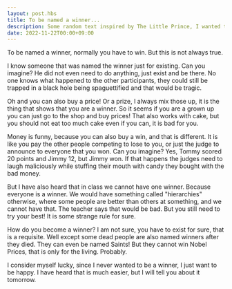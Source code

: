```yaml
---
layout: post.hbs
title: To be named a winner...
description: Some random text inspired by The Little Prince, I wanted to try this written style for a small piece and here it is.
date: 2022-11-22T00:00+09:00
---
```


To be named a winner, normally you have to win. But this is not always true.

I know someone that was named the winner just for existing. Can you imagine? He did not even need to do anything, just exist and be there. No one knows what happened to the other participants, they could still be trapped in a black hole being spaguettified and that would be tragic.

Oh and you can also buy a price! Or a prize, I always mix those up, it is the thing that shows that you are a winner. So it seems if you are a grown up you can just go to the shop and buy prices! That also works with cake, but you should not eat too much cake even if you can, it is bad for you.

Money is funny, because you can also buy a win, and that is different. It is like you pay the other people competing to lose to you, or just the judge to announce to everyone that you won. Can you imagine? Yes, Tommy scored 20 points and Jimmy 12, but Jimmy won. If that happens the judges need to laugh maliciously while stuffing their mouth with candy they bought with the bad money.

But I have also heard that in class we cannot have one winner. Because everyone is a winner. We would have something called "hierarchies" otherwise, where some people are better than others at something, and we cannot have that. The teacher says that would be bad. But you still need to try your best! It is some strange rule for sure.

How do you become a winner? I am not sure, you have to exist for sure, that is a requisite. Well except some dead people are also named winners after they died. They can even be named Saints! But they cannot win Nobel Prices, that is only for the living. Probably.

I consider myself lucky, since I never wanted to be a winner, I just want to be happy. I have heard that is much easier, but I will tell you about it tomorrow.
